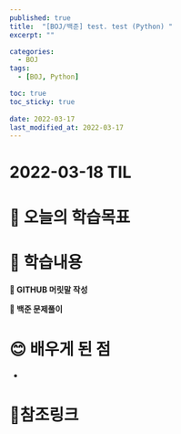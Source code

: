 ```yaml
---
published: true
title:  "[BOJ/백준] test. test (Python) "
excerpt: ""

categories:
  - BOJ
tags:
  - [BOJ, Python]

toc: true
toc_sticky: true
 
date: 2022-03-17 
last_modified_at: 2022-03-17 
---
```


# **2022-03-18 TIL**

# 🤔 오늘의 학습목표


# 📃 학습내용


**📍 GITHUB 머릿말 작성**<br/>


**📍 백준 문제풀이**<br/>

# 😊 배우게 된 점
- 

# 📌참조링크
